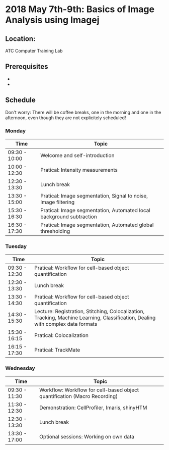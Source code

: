 # 2018 May 7th-9th: Basics of Image Analysis using Imagej 

## Location:

ATC Computer Training Lab 

## Prerequisites

-
-


## Schedule

Don't worry: There will be coffee breaks, one in the morning and one in the afternoon, even though they are not explicitely scheduled!


### Monday

| Time | Topic |
|------|-------|
| 09:30 - 10:00 | Welcome and self-introduction |
| 10:00 - 12:30 | Pratical: Intensity measurements |
| 12:30 - 13:30 | Lunch break |
| 13:30 - 15:00 | Pratical: Image segmentation, Signal to noise, Image filtering |
| 15:30 - 16:30 | Pratical: Image segmentation, Automated local background subtraction |
| 16:30 - 17:30 | Pratical: Image segmentation, Automated global thresholding|


### Tuesday

| Time | Topic |
|------|-------|
| 09:30 - 12:30 | Pratical: Workflow for cell-based object quantification | 
| 12:30 - 13:30 | Lunch break |
| 13:30 - 14:30 | Pratical: Workflow for cell-based object quantification |
| 14:30 - 15:30 | Lecture: Registration, Stitching, Colocalization, Tracking, Machine Learning, Classification, Dealing with complex data formats |
| 15:30 - 16:15 | Pratical: Colocalization  |
| 16:15 - 17:30 | Pratical: TrackMate  |

### Wednesday

| Time | Topic |
|------|-------|
| 09:30 - 11:30 | Workflow: Workflow for cell-based object quantification (Macro Recording) |
| 11:30 - 12:30 | Demonstration: CellProfiler, Imaris, shinyHTM |
| 12:30 - 13:30 | Lunch break |
| 13:30 - 17:00 | Optional sessions: Working on own data |
